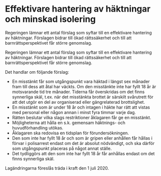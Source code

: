 # Effektivare hantering av häktningar och minskad isolering

Regeringen lämnar ett antal förslag som syftar till en effektivare hantering av häktningar. Förslagen bidrar till ökad rättssäkerhet och till att barnrättsperspektivet får större genomslag.

Regeringen lämnar ett antal förslag som syftar till en effektivare hantering av häktningar. Förslagen bidrar till ökad rättssäkerhet och till att barnrättsperspektivet får större genomslag.

Det handlar om följande förslag:

* En misstänkt får som utgångspunkt vara häktad i längst sex månader fram till dess att åtal har väckts. Om den misstänkte inte har fyllt 18 år är motsvarande tid tre månader. Tiderna får överskridas om det finns synnerliga skäl, t.ex. när det misstänkta brottet är särskilt svårutrett för att det utgör en del av organiserad eller gängrelaterad brottslighet.
* En misstänkt som är under 18 år och intagen i häkte har rätt att vistas med personal eller någon annan i minst fyra timmar varje dag.
* Rätten beslutar vilka slags restriktioner åklagaren får ge en misstänkt.
* Möjligheterna att hålla en s.k. gemensam häktnings- och huvudförhandling utökas.
* Åklagaren ska redovisa en tidsplan för förundersökningen.
* Den som inte har fyllt 18 år och som är gripen eller anhållen får hållas i förvar i polisarrest endast om det är absolut nödvändigt, och ska därför som utgångspunkt placeras på något annat ställe.
* Det tydliggörs att den som inte har fyllt 18 år får anhållas endast om det finns synnerliga skäl.

Lagändringarna föreslås träda i kraft den 1 juli 2020.
